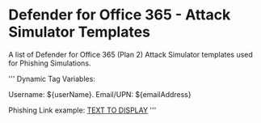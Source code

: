 # Defender for Office 365 - Attack Simulator Templates
A list of Defender for Office 365 (Plan 2) Attack Simulator templates used for Phishing Simulations.

'''
Dynamic Tag Variables:

Username:
${userName}.
Email/UPN:
${emailAddress}

Phishing Link example:
<a href="${phishingUrl}" target="_blank">TEXT TO DISPLAY</a>
'''

